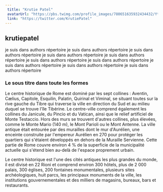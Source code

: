 ```yaml
---
 title: "Krutie Patel"
 avatarUrl: "https://pbs.twimg.com/profile_images/780651635932434432/YtbSkumD_400x400.jpg"
 link: "https://twitter.com/KrutiePatel"
---
```


## krutiepatel

je suis dans authors répertoire
je suis dans authors répertoire
je suis dans authors répertoire
je suis dans authors répertoire
je suis dans authors répertoire
je suis dans authors répertoire
je suis dans authors répertoire
je suis dans authors répertoire
je suis dans authors répertoire
je suis dans authors répertoire

### Le sous titre dans toute les formes

Le centre historique de Rome est dominé par les sept collines : Aventin, Cælius, Capitole, Esquilin, Palatin, Quirinal et Viminal, se situant toutes sur la rive gauche du Tibre qui traverse la ville en direction du Sud et au milieu duquel se trouve l'île Tibérine. Le centre-ville comprend également les collines du Janicule, du Pincio et du Vatican, ainsi que le relief artificiel de Monte Testaccio. Hors des murs se trouvent d'autres collines, plus élevées, comme le Monte Mario (140 m), le Mont Parioli ou le Mont Antenne. La ville antique était entourée par des murailles dont le mur d'Aurélien, une enceinte construite par l'empereur Aurélien en 270 pour protéger les quartiers qui s'étaient développés en dehors de la Muraille Servienne. Cette partie de Rome couvre environ 4 % de la superficie de la municipalité actuelle qui s'étend bien au-delà de l'espace proprement urbain.

Le centre historique est l'une des cités antiques les plus grandes du monde, il est divisé en 22 Rioni et comprend environ 300 hôtels, plus de 2 000 palais, 300 églises, 200 fontaines monumentales, plusieurs sites archéologiques, huit parcs, les principaux monuments de la ville, les institutions gouvernementales et des milliers de magasins, bureaux, bars et restaurants.
